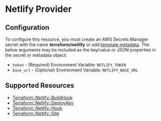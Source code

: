 # Netlify Provider

## Configuration

To configure this resource, you must create an AWS Secrets Manager secret with the name **terraform/netlify** or add [template metadata](https://github.com/iann0036/tf-cfn-provider/blob/master/examples/metadata.yaml). The below arguments may be included as the key/value or JSON properties in the secret or metadata object:

* `token` - (Required) Environment Variable: `NETLIFY_TOKEN`
* `base_url` - (Optional) Environment Variable: `NETLIFY_BASE_URL`


## Supported Resources

* [Terraform::Netlify::BuildHook](BuildHook.md)
* [Terraform::Netlify::DeployKey](DeployKey.md)
* [Terraform::Netlify::Hook](Hook.md)
* [Terraform::Netlify::Site](Site.md)
